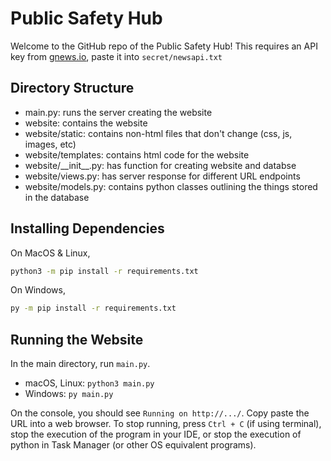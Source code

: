 # Public Safety Hub
Welcome to the GitHub repo of the Public Safety Hub!
This requires an API key from [gnews.io](gnews.io), paste it into `secret/newsapi.txt` 

## Directory Structure
- main.py: runs the server creating the website
- website: contains the website
- website/static: contains non-html files that don't change (css, js, images, etc)
- website/templates: contains html code for the website
- website/__init\_\_.py: has function for creating website and databse
- website/views.py: has server response for different URL endpoints
- website/models.py: contains python classes outlining the things stored in the database

## Installing Dependencies

On MacOS & Linux,

```bash
python3 -m pip install -r requirements.txt
```

On Windows,

```bash
py -m pip install -r requirements.txt
```

## Running the Website

In the main directory, run ```main.py```.

- macOS, Linux: `python3 main.py`
- Windows: `py main.py`

On the console, you should see ```Running on http://.../```.
Copy paste the URL into a web browser. To stop running,
press ```Ctrl + C``` (if using terminal), stop the execution
of the program in your IDE, or stop the execution of python in
Task Manager (or other OS equivalent programs).

